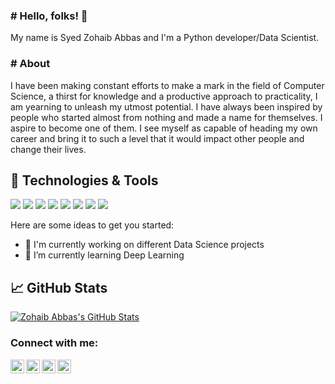 ### # Hello, folks! 👋
My name is Syed Zohaib Abbas and I'm a Python developer/Data Scientist.

### # About
I have been making constant efforts to make a mark in the field of Computer Science, a thirst for knowledge and a productive approach to practicality, I am yearning to unleash my utmost potential. I have always been inspired by people who started almost from nothing and made a name for themselves. I aspire to become one of them. I see myself as capable of heading my own career and bring it to such a level that it would impact other people and change their lives. 

## 🔧 Technologies & Tools
![](https://img.shields.io/badge/OS-Linux-informational?style=flat&logo=linux&logoColor=white&color=2bbc8a)
![](https://img.shields.io/badge/Code-Python-informational?style=flat&logo=python&logoColor=white&color=2bbc8a)
![](https://img.shields.io/badge/Code-JavaScript-informational?style=flat&logo=javascript&logoColor=white&color=2bbc8a)
![](https://img.shields.io/badge/Code-Make-informational?style=flat&logo=cmake&logoColor=white&color=2bbc8a)
![](https://img.shields.io/badge/Shell-Bash-informational?style=flat&logo=gnu-bash&logoColor=white&color=2bbc8a)
![](https://img.shields.io/badge/Tools-PostgreSQL-informational?style=flat&logo=postgresql&logoColor=white&color=2bbc8a)
![](https://img.shields.io/badge/Tools-Docker-informational?style=flat&logo=docker&logoColor=white&color=2bbc8a)
![](https://img.shields.io/badge/Cloud-Digital_Ocean-informational?style=flat&logo=aws&logoColor=white&color=2bbc8a)

Here are some ideas to get you started:

- 🔭 I'm currently working on different Data Science projects
- 🌱 I’m currently learning Deep Learning


## &#x1f4c8; GitHub Stats

<a href="https://github.com/zohaibabbasza/zohaibabbasza">
  <img align="center" src="https://github-readme-stats.vercel.app/api?username=zohaibabbasza&show_icons=true&line_height=27&count_private=true&title_color=ffffff&text_color=c9cacc&icon_color=2bbc8a&bg_color=1d1f21" alt="Zohaib Abbas's GitHub Stats" />
</a>


[twitter]: https://twitter.com/zohaibabbasza
[instagram]: https://instagram.com/zohaibabbasza
[linkedin]: https://www.linkedin.com/in/syedzohaibza/
[facebook]: https://www.facebook.com/zohaibabbasza

### Connect with me:

[<img align="left" alt="zohaibabbasza | Twitter" width="22px" src="https://cdn.jsdelivr.net/npm/simple-icons@v3/icons/twitter.svg" />][twitter]
[<img align="left" alt="zohaibabbasza | Twitter" width="22px" src="https://cdn.jsdelivr.net/npm/simple-icons@v3/icons/facebook.svg" />][facebook]
[<img align="left" alt="zohaibabbasza | LinkedIn" width="22px" src="https://cdn.jsdelivr.net/npm/simple-icons@v3/icons/linkedin.svg" />][linkedin]
[<img align="left" alt="zohaibabbasza | Instagram" width="22px" src="https://cdn.jsdelivr.net/npm/simple-icons@v3/icons/instagram.svg" />][instagram]
